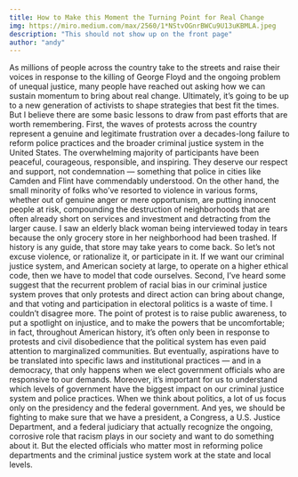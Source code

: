 ```yaml
---
title: How to Make this Moment the Turning Point for Real Change
img: https://miro.medium.com/max/2560/1*NStvOGnrBWCu9U13uKBMLA.jpeg
description: "This should not show up on the front page"
author: "andy"
---
```


As millions of people across the country take to the streets and raise their voices in response to the killing of George Floyd and the ongoing problem of unequal justice, many people have reached out asking how we can sustain momentum to bring about real change.
Ultimately, it’s going to be up to a new generation of activists to shape strategies that best fit the times. But I believe there are some basic lessons to draw from past efforts that are worth remembering.
First, the waves of protests across the country represent a genuine and legitimate frustration over a decades-long failure to reform police practices and the broader criminal justice system in the United States. The overwhelming majority of participants have been peaceful, courageous, responsible, and inspiring. They deserve our respect and support, not condemnation — something that police in cities like Camden and Flint have commendably understood.
On the other hand, the small minority of folks who’ve resorted to violence in various forms, whether out of genuine anger or mere opportunism, are putting innocent people at risk, compounding the destruction of neighborhoods that are often already short on services and investment and detracting from the larger cause. I saw an elderly black woman being interviewed today in tears because the only grocery store in her neighborhood had been trashed. If history is any guide, that store may take years to come back. So let’s not excuse violence, or rationalize it, or participate in it. If we want our criminal justice system, and American society at large, to operate on a higher ethical code, then we have to model that code ourselves.
Second, I’ve heard some suggest that the recurrent problem of racial bias in our criminal justice system proves that only protests and direct action can bring about change, and that voting and participation in electoral politics is a waste of time. I couldn’t disagree more. The point of protest is to raise public awareness, to put a spotlight on injustice, and to make the powers that be uncomfortable; in fact, throughout American history, it’s often only been in response to protests and civil disobedience that the political system has even paid attention to marginalized communities. But eventually, aspirations have to be translated into specific laws and institutional practices — and in a democracy, that only happens when we elect government officials who are responsive to our demands.
Moreover, it’s important for us to understand which levels of government have the biggest impact on our criminal justice system and police practices. When we think about politics, a lot of us focus only on the presidency and the federal government. And yes, we should be fighting to make sure that we have a president, a Congress, a U.S. Justice Department, and a federal judiciary that actually recognize the ongoing, corrosive role that racism plays in our society and want to do something about it. But the elected officials who matter most in reforming police departments and the criminal justice system work at the state and local levels.